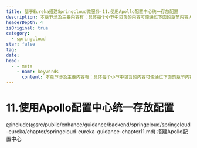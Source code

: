 ```yaml
---
title: 基于Eureka搭建Springcloud微服务-11.使用Apollo配置中心统一存放配置
description: 本章节涉及主要内容有：具体每个小节中包含的内容可使通过下面的章节内容大纲进行查看,所有代码均经过严格测试，可直接复制运行即可。
headerDepth: 4
isOriginal: true
category:
  - springcloud
star: false
tag:
date: 
head:
  - - meta
    - name: keywords
      content: 本章节涉及主要内容有：具体每个小节中包含的内容可使通过下面的章节内容大纲进行查看,所有代码均经过严格测试，可直接复制运行即可。
---
```


# 11.使用Apollo配置中心统一存放配置
@include(@src/public/enhance/guidance/backend/springcloud/springcloud-eureka/chapter/springcloud-eureka-guidance-chapter11.md)
    搭建Apollo配置中心

<ScrollIntoPageView/>
